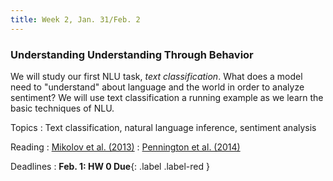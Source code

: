 ```yaml
---
title: Week 2, Jan. 31/Feb. 2
---
```


### Understanding Understanding Through Behavior
We will study our first NLU task, _text classification_. What does a model need to "understand" about language and the world in order to analyze sentiment? We will use text classification a running example as we learn the basic techniques of NLU.

Topics
: Text classification, natural language inference, sentiment analysis

Reading
: [Mikolov et al. (2013)](https://arxiv.org/abs/1301.3781)
: [Pennington et al. (2014)](https://aclanthology.org/D14-1162/)

Deadlines
: **Feb. 1: HW 0 Due**{: .label .label-red }